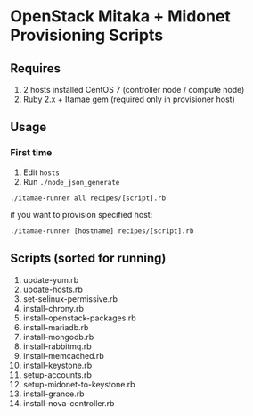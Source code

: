 # OpenStack Mitaka + Midonet Provisioning Scripts

## Requires

1. 2 hosts installed CentOS 7 (controller node / compute node)
1. Ruby 2.x + Itamae gem (required only in provisioner host)

## Usage

### First time

1. Edit `hosts`
1. Run `./node_json_generate`

`./itamae-runner all recipes/[script].rb`

if you want to provision specified host:

`./itamae-runner [hostname] recipes/[script].rb`

## Scripts (sorted for running)

1. update-yum.rb
1. update-hosts.rb
1. set-selinux-permissive.rb
1. install-chrony.rb
1. install-openstack-packages.rb
1. install-mariadb.rb
1. install-mongodb.rb
1. install-rabbitmq.rb
1. install-memcached.rb
1. install-keystone.rb
1. setup-accounts.rb
1. setup-midonet-to-keystone.rb
1. install-grance.rb
1. install-nova-controller.rb
